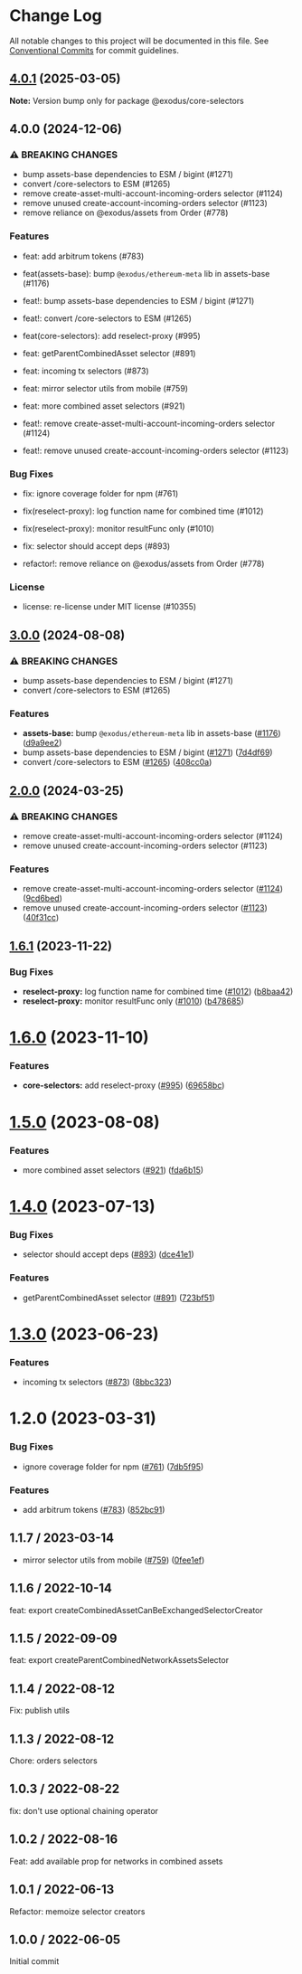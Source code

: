 # Change Log

All notable changes to this project will be documented in this file.
See [Conventional Commits](https://conventionalcommits.org) for commit guidelines.

## [4.0.1](https://github.com/ExodusMovement/exodus-hydra/compare/@exodus/core-selectors@4.0.0...@exodus/core-selectors@4.0.1) (2025-03-05)

**Note:** Version bump only for package @exodus/core-selectors

## 4.0.0 (2024-12-06)

### ⚠ BREAKING CHANGES

- bump assets-base dependencies to ESM / bigint (#1271)
- convert /core-selectors to ESM (#1265)
- remove create-asset-multi-account-incoming-orders selector (#1124)
- remove unused create-account-incoming-orders selector (#1123)
- remove reliance on @exodus/assets from Order (#778)

### Features

- feat: add arbitrum tokens (#783)

- feat(assets-base): bump `@exodus/ethereum-meta` lib in assets-base (#1176)

- feat!: bump assets-base dependencies to ESM / bigint (#1271)

- feat!: convert /core-selectors to ESM (#1265)

- feat(core-selectors): add reselect-proxy (#995)

- feat: getParentCombinedAsset selector (#891)

- feat: incoming tx selectors (#873)

- feat: mirror selector utils from mobile (#759)

- feat: more combined asset selectors (#921)

- feat!: remove create-asset-multi-account-incoming-orders selector (#1124)

- feat!: remove unused create-account-incoming-orders selector (#1123)

### Bug Fixes

- fix: ignore coverage folder for npm (#761)

- fix(reselect-proxy): log function name for combined time (#1012)

- fix(reselect-proxy): monitor resultFunc only (#1010)

- fix: selector should accept deps (#893)

- refactor!: remove reliance on @exodus/assets from Order (#778)

### License

- license: re-license under MIT license (#10355)

## [3.0.0](https://github.com/ExodusMovement/exodus-core/compare/@exodus/core-selectors@2.0.0...@exodus/core-selectors@3.0.0) (2024-08-08)

### ⚠ BREAKING CHANGES

- bump assets-base dependencies to ESM / bigint (#1271)
- convert /core-selectors to ESM (#1265)

### Features

- **assets-base:** bump `@exodus/ethereum-meta` lib in assets-base ([#1176](https://github.com/ExodusMovement/exodus-core/issues/1176)) ([d9a9ee2](https://github.com/ExodusMovement/exodus-core/commit/d9a9ee20cfd010f6ebf6616936c2b24f1b9c76c8))
- bump assets-base dependencies to ESM / bigint ([#1271](https://github.com/ExodusMovement/exodus-core/issues/1271)) ([7d4df69](https://github.com/ExodusMovement/exodus-core/commit/7d4df69a807e482ea39c9236c48bb39bfc730083))
- convert /core-selectors to ESM ([#1265](https://github.com/ExodusMovement/exodus-core/issues/1265)) ([408cc0a](https://github.com/ExodusMovement/exodus-core/commit/408cc0ae0d410a3a259cebb1898e5d9c977d3307))

## [2.0.0](https://github.com/ExodusMovement/exodus-core/compare/@exodus/core-selectors@1.6.1...@exodus/core-selectors@2.0.0) (2024-03-25)

### ⚠ BREAKING CHANGES

- remove create-asset-multi-account-incoming-orders selector (#1124)
- remove unused create-account-incoming-orders selector (#1123)

### Features

- remove create-asset-multi-account-incoming-orders selector ([#1124](https://github.com/ExodusMovement/exodus-core/issues/1124)) ([9cd6bed](https://github.com/ExodusMovement/exodus-core/commit/9cd6bed9782ddc5653d2c6ff738cc8d60bc8f437))
- remove unused create-account-incoming-orders selector ([#1123](https://github.com/ExodusMovement/exodus-core/issues/1123)) ([40f31cc](https://github.com/ExodusMovement/exodus-core/commit/40f31cccb006497a5cafbcbb72d5a5bb4f934525))

## [1.6.1](https://github.com/ExodusMovement/exodus-core/compare/@exodus/core-selectors@1.6.0...@exodus/core-selectors@1.6.1) (2023-11-22)

### Bug Fixes

- **reselect-proxy:** log function name for combined time ([#1012](https://github.com/ExodusMovement/exodus-core/issues/1012)) ([b8baa42](https://github.com/ExodusMovement/exodus-core/commit/b8baa42ebe930638cff22a1b7550258a81dd3994))
- **reselect-proxy:** monitor resultFunc only ([#1010](https://github.com/ExodusMovement/exodus-core/issues/1010)) ([b478685](https://github.com/ExodusMovement/exodus-core/commit/b478685498961c8bf40484706ab1f300a43908b3))

# [1.6.0](https://github.com/ExodusMovement/exodus-core/compare/@exodus/core-selectors@1.5.0...@exodus/core-selectors@1.6.0) (2023-11-10)

### Features

- **core-selectors:** add reselect-proxy ([#995](https://github.com/ExodusMovement/exodus-core/issues/995)) ([69658bc](https://github.com/ExodusMovement/exodus-core/commit/69658bc7224bc8eb8f9b5dd3700d2725bd2952fd))

# [1.5.0](https://github.com/ExodusMovement/exodus-core/compare/@exodus/core-selectors@1.4.0...@exodus/core-selectors@1.5.0) (2023-08-08)

### Features

- more combined asset selectors ([#921](https://github.com/ExodusMovement/exodus-core/issues/921)) ([fda6b15](https://github.com/ExodusMovement/exodus-core/commit/fda6b151e14d16022fa691ac0d47037d39eafe83))

# [1.4.0](https://github.com/ExodusMovement/exodus-core/compare/@exodus/core-selectors@1.3.0...@exodus/core-selectors@1.4.0) (2023-07-13)

### Bug Fixes

- selector should accept deps ([#893](https://github.com/ExodusMovement/exodus-core/issues/893)) ([dce41e1](https://github.com/ExodusMovement/exodus-core/commit/dce41e15fced95429849f7b739089d2f50a210b9))

### Features

- getParentCombinedAsset selector ([#891](https://github.com/ExodusMovement/exodus-core/issues/891)) ([723bf51](https://github.com/ExodusMovement/exodus-core/commit/723bf51d52c3c2f98f91ad96e52fb78adb22dabe))

# [1.3.0](https://github.com/ExodusMovement/exodus-core/compare/@exodus/core-selectors@1.2.0...@exodus/core-selectors@1.3.0) (2023-06-23)

### Features

- incoming tx selectors ([#873](https://github.com/ExodusMovement/exodus-core/issues/873)) ([8bbc323](https://github.com/ExodusMovement/exodus-core/commit/8bbc3236c78a54dc6633477804d06650de5c20bb))

# 1.2.0 (2023-03-31)

### Bug Fixes

- ignore coverage folder for npm ([#761](https://github.com/ExodusMovement/exodus-core/issues/761)) ([7db5f95](https://github.com/ExodusMovement/exodus-core/commit/7db5f95aa683f3db6932dc5e473fd6f95b2f3306))

### Features

- add arbitrum tokens ([#783](https://github.com/ExodusMovement/exodus-core/issues/783)) ([852bc91](https://github.com/ExodusMovement/exodus-core/commit/852bc910316c32e62622e78e83b1ad4c222f1023))

## 1.1.7 / 2023-03-14

- mirror selector utils from mobile ([#759](https://github.com/ExodusMovement/exodus-core/issues/759)) ([0fee1ef](https://github.com/ExodusMovement/exodus-core/commit/0fee1efe922c1035976111e7f81600c4334bd68e))

## 1.1.6 / 2022-10-14

feat: export createCombinedAssetCanBeExchangedSelectorCreator

## 1.1.5 / 2022-09-09

feat: export createParentCombinedNetworkAssetsSelector

## 1.1.4 / 2022-08-12

Fix: publish utils

## 1.1.3 / 2022-08-12

Chore: orders selectors

## 1.0.3 / 2022-08-22

fix: don't use optional chaining operator

## 1.0.2 / 2022-08-16

Feat: add available prop for networks in combined assets

## 1.0.1 / 2022-06-13

Refactor: memoize selector creators

## 1.0.0 / 2022-06-05

Initial commit

